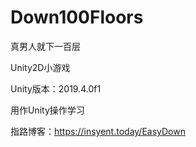 # Down100Floors
真男人就下一百层

Unity2D小游戏

Unity版本：2019.4.0f1

用作Unity操作学习

指路博客：https://insyent.today/EasyDown
